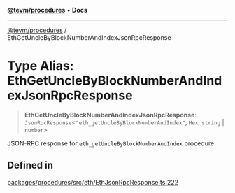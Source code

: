 [**@tevm/procedures**](../README.md) • **Docs**

***

[@tevm/procedures](../globals.md) / EthGetUncleByBlockNumberAndIndexJsonRpcResponse

# Type Alias: EthGetUncleByBlockNumberAndIndexJsonRpcResponse

> **EthGetUncleByBlockNumberAndIndexJsonRpcResponse**: `JsonRpcResponse`\<`"eth_getUncleByBlockNumberAndIndex"`, `Hex`, `string` \| `number`\>

JSON-RPC response for `eth_getUncleByBlockNumberAndIndex` procedure

## Defined in

[packages/procedures/src/eth/EthJsonRpcResponse.ts:222](https://github.com/qbzzt/tevm-monorepo/blob/main/packages/procedures/src/eth/EthJsonRpcResponse.ts#L222)
